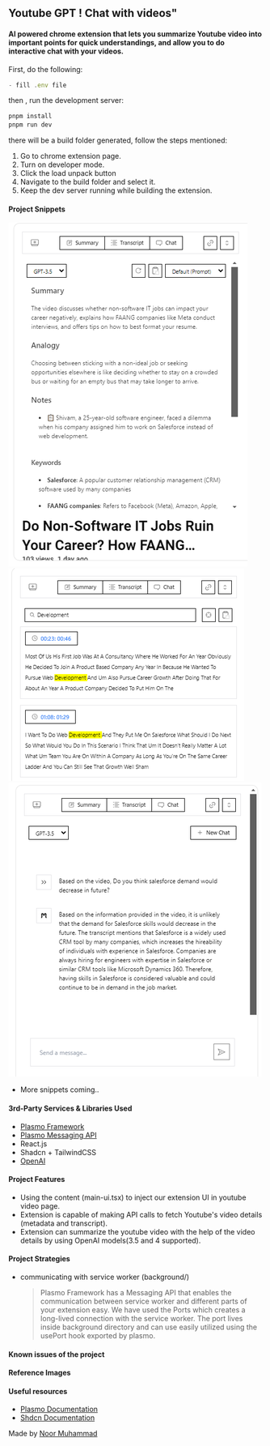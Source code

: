 ## Youtube GPT ! Chat with videos"

#### AI powered chrome extension that lets you summarize Youtube video into important points for quick understandings, and allow you to do interactive chat with your videos.

First, do the following:

```js
- fill .env file
```

then , run the development server:

```bash
pnpm install
pnpm run dev
```

there will be a build folder generated, follow the steps mentioned:

1.  Go to chrome extension page.
2.  Turn on developer mode.
3.  Click the load unpack button
4.  Navigate to the build folder and select it.
5.  Keep the dev server running while building the extension.

#### Project Snippets

![summary](assets/summary.png)
![transcript](assets/transcript.png)
![chatting](assets/chat.png)

<!--
- Landing page
  ![LandingPage](https://i.imgur.com/tGEoWHx.png) -->

- More snippets coming..

#### 3rd-Party Services & Libraries Used

- [Plasmo Framework](https://docs.plasmo.com/)
- [Plasmo Messaging API](https://docs.plasmo.com/framework/messaging#installation)
- React.js
- Shadcn + TailwindCSS
- [OpenAI](https://www.npmjs.com/package/openai)

#### Project Features

- Using the content (main-ui.tsx) to inject our extension UI in youtube video page.
- Extension is capable of making API calls to fetch Youtube's video details (metadata and transcript).
- Extension can summarize the youtube video with the help of the video details by using OpenAI models(3.5 and 4 supported).

#### Project Strategies

- communicating with service worker (background/)
  > Plasmo Framework has a Messaging API that enables the communication between service worker and different parts of your extension easy. We have used the Ports which creates a long-lived connection with the service worker. The port lives inside background directory and can use easily utilized using the usePort hook exported by plasmo.

#### Known issues of the project

#### Reference Images

#### Useful resources

- [Plasmo Documentation](https://docs.plasmo.com)
- [Shdcn Documentation](https://ui.shadcn.com/docs/components-json)

Made by [Noor Muhammad](https://www.linkedin.com/in/connectwithnoor)

